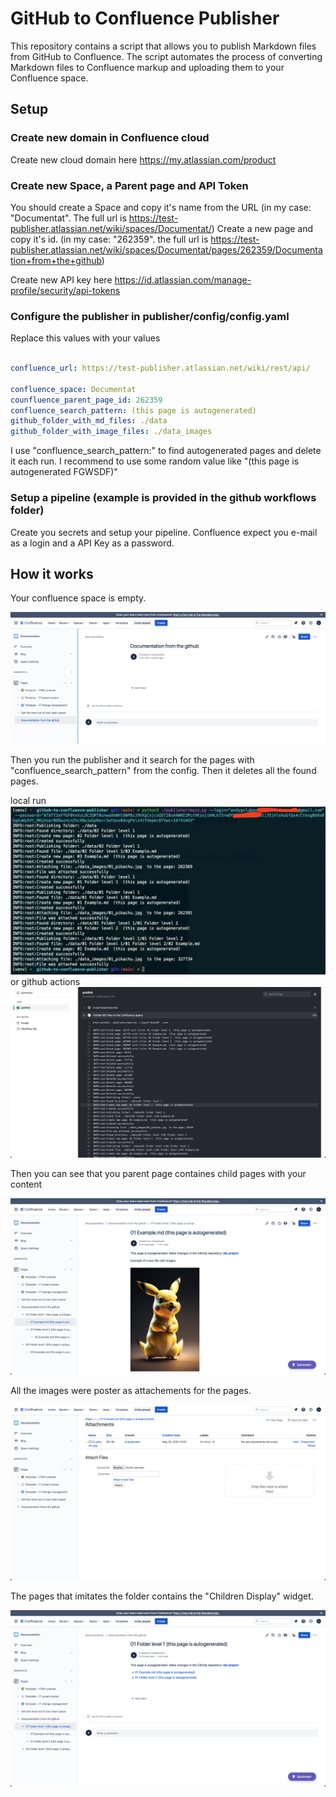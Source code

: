 # GitHub to Confluence Publisher

This repository contains a script that allows you to publish Markdown files from GitHub to Confluence. The script automates the process of converting Markdown files to Confluence markup and uploading them to your Confluence space.

## Setup

### Create new domain in Confluence cloud
Create new cloud domain here https://my.atlassian.com/product

### Create new Space, a Parent page and API Token
You should create a Space and copy it's name from the URL (in my case: "Documentat". The full url is https://test-publisher.atlassian.net/wiki/spaces/Documentat/)
Create a new page and copy it's id. (in my case: "262359". the full url is https://test-publisher.atlassian.net/wiki/spaces/Documentat/pages/262359/Documentation+from+the+github)

Create new API key here https://id.atlassian.com/manage-profile/security/api-tokens

### Configure the publisher in publisher/config/config.yaml

Replace this values with your values

``` yaml

confluence_url: https://test-publisher.atlassian.net/wiki/rest/api/

confluence_space: Documentat 
counfluence_parent_page_id: 262359
confluence_search_pattern: (this page is autogenerated)
github_folder_with_md_files: ./data
github_folder_with_image_files: ./data_images

```

I use "confluence_search_pattern:" to find autogenerated pages and delete it each run. I recommend to use some random value like "(this page is autogenerated FGWSDF)"


### Setup a pipeline (example is provided in the github workflows folder)

Create you secrets and setup your pipeline.
Confluence expect you e-mail as a login and a API Key as a password.


## How it works

Your confluence space is empty.

![space](/publisher_doc/Screenshot_01.png)

Then you run the publisher and it search for the pages with "confluence_search_pattern" from the config.
Then it deletes all the found pages.

local run
![local run](/publisher_doc/Screenshot_02.png)
or github actions
![github](/publisher_doc/Screenshot_03.png)

Then you can see that you parent page containes child pages with your content

![structure](/publisher_doc/Screenshot_04.png)

All the images were poster as attachements for the pages.

![attachements](/publisher_doc/Screenshot_05.png)

The pages that imitates the folder contains the "Children Display" widget.

![widget](/publisher_doc/Screenshot_06.png)
